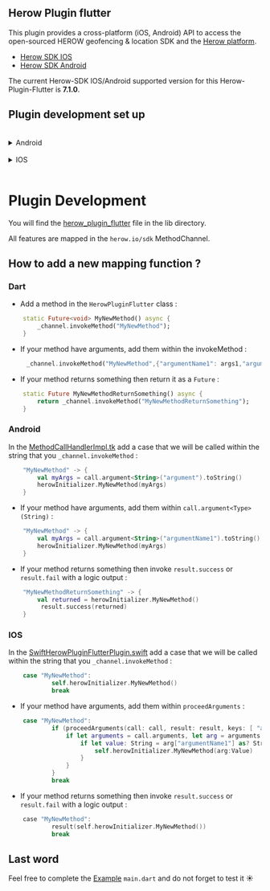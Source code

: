 Herow Plugin flutter
------------
This plugin provides a cross-platform (iOS, Android) API to access the open-sourced HEROW geofencing & location SDK and the [Herow platform](https://herow.io).

* [Herow SDK IOS](https://github.com/herowio/herow-sdk-ios)
* [Herow SDK Android](https://github.com/herowio/herow-sdk-android)

The current Herow-SDK IOS/Android supported version for this Herow-Plugin-Flutter is **7.1.0**.

Plugin development set up
------------
<br>
<details>
<summary>Android</summary>


## herowio/herow-sdk-android packages 

First, in the `android/build.gradle`, add herowio/herow-sdk-android maven github repository in the respositories section :

    rootProject.allprojects {
        repositories {
            maven {
                name = "GitHubPackages"
                url = uri("https://maven.pkg.github.com/herowio/herow-sdk-android")
                credentials {
                    username = properties.getProperty('github.user')
                    password = properties.getProperty('github.token')
                }
            }
        }
    }

Then, add in the [local.properties](android/local.properties) (or create one if you do not have any) :

```
github.user=myusername
github.token=mypassword
```

## io.herow.sdk:detection Dependency 
In the `android/build.gradle` add the following snippet in the dependencies section : 

    implementation 'io.herow.sdk:detection:7.1.0'


Now you are ready to develop the android section :superhero: :tada:

Tips :bulb: : 

To enable import and autocompletion features in your kotlin file for develepment, you must, in your android studio project, right-click on Herow-plugin-flutter, select `flutter` in the menu, and then `Open Android module in Android studio`.

</details>
<br>
<details>
<summary>IOS</summary>



## io.herow.sdk:detection Dependency 
In the `ios/herow_plugin_flutter.podspec` you will find the native sdk dependencies:
 

```
Pod::Spec.new do |s|
  s.name             = 'herow_plugin_flutter'
  s.version          = '7.1.0'
  s.summary          = 'Herow plugin flutter for herow-sdk'
  s.description      = <<-DESC
Herow plugin flutter for herow-sdk
                       DESC
  s.homepage         = 'http://herow.io'
  s.license          = 'MIT'
  s.author           = { 'Herow' => 'contact@herow.io' }
  s.source       = {
    :http => "https://github.com/herowio/herow-sdk-ios/releases/download/v7.1.0/herow_sdk_ios.framework.zip",
    :type => "zip"
  }
  s.source_files = 'Classes/**/*'
  s.dependency 'Flutter'
  s.dependency "Herow"
  s.platforms    = { :ios => "11.0" }

  # Flutter.framework does not contain a i386 slice.
  s.pod_target_xcconfig = { 'DEFINES_MODULE' => 'YES', 'EXCLUDED_ARCHS[sdk=iphonesimulator*]' => 'i386' }
  s.swift_version = '5.0'
end
```


Now you are ready to develop the iOS section :superhero: :tada:


</details>
<br>

# Plugin Development

You will find the [herow_plugin_flutter](lib/herow_plugin_flutter.dart) file in the lib directory. 

 All features are mapped in the `herow.io/sdk` MethodChannel.

## How to add a new mapping function ? 

### Dart

* Add a method in the `HerowPluginFlutter` class : 

```dart
    static Future<void> MyNewMethod() async {
        _channel.invokeMethod("MyNewMethod");
    }
```

* If your method have arguments, add them within the invokeMethod : 

```dart
     _channel.invokeMethod("MyNewMethod",{"argumentName1": args1,"argumentName2": args2 ....});
```

* If your method returns something then return it as a `Future` : 

```dart
    static Future MyNewMethodReturnSomething() async {
        return _channel.invokeMethod("MyNewMethodReturnSomething");
    }
```

### Android

In the [MethodCallHandlerImpl.tk](android/src/main/kotlin/io/herow/herow_plugin_flutter/MethodCallHandlerImpl.kt) add a case that we will be called within the string that you `_channel.invokeMethod` : 

```kotlin
    "MyNewMethod" -> {
        val myArgs = call.argument<String>("argument").toString()
        herowInitializer.MyNewMethod(myArgs)
    }
```

* If your method have arguments, add them within `call.argument<Type>(String)` : 

```kotlin
    "MyNewMethod" -> {
        val myArgs = call.argument<String>("argumentName1").toString()
        herowInitializer.MyNewMethod(myArgs)
    }
```

* If your method returns something then invoke `result.success` or `result.fail` with a logic output : 

```kotlin
    "MyNewMethodReturnSomething" -> {
        val returned = herowInitializer.MyNewMethod()
         result.success(returned)
    }
```

### IOS 
In the [SwiftHerowPluginFlutterPlugin.swift](ios/Classes/SwiftHerowPluginFlutterPlugin.swift) add a case that we will be called within the string that you `_channel.invokeMethod` : 

```swift
    case "MyNewMethod":
            self.herowInitializer.MyNewMethod()
            break

```

* If your method have arguments, add them within `proceedArguments` : 

```swift
    case "MyNewMethod":
            if (proceedArguments(call: call, result: result, keys: [ "argumentName1"])) {
                if let arguments = call.arguments, let arg = arguments as? [String: Any] {
                    if let value: String = arg["argumentName1"] as? String {
                        self.herowInitializer.MyNewMethod(arg:Value)
                    }
                }
            }
            break

```

* If your method returns something then invoke `result.success` or `result.fail` with a logic output : 

```kotlin
    case "MyNewMethod":
            result(self.herowInitializer.MyNewMethod())
            break

```
## Last word

Feel free to complete the [Example](example/lib/main.dart) `main.dart` and do not forget to test it :sunny: